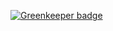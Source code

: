 
[![Greenkeeper badge](https://badges.greenkeeper.io/DevJoseWeb/apiNODEJS.svg)](https://greenkeeper.io/)
